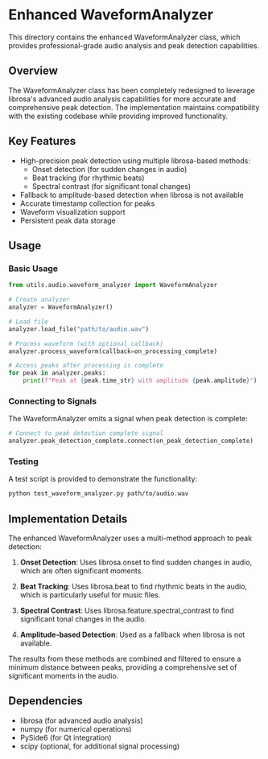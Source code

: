 # Enhanced WaveformAnalyzer

This directory contains the enhanced WaveformAnalyzer class, which provides professional-grade audio analysis and peak detection capabilities.

## Overview

The WaveformAnalyzer class has been completely redesigned to leverage librosa's advanced audio analysis capabilities for more accurate and comprehensive peak detection. The implementation maintains compatibility with the existing codebase while providing improved functionality.

## Key Features

- High-precision peak detection using multiple librosa-based methods:
  - Onset detection (for sudden changes in audio)
  - Beat tracking (for rhythmic beats)
  - Spectral contrast (for significant tonal changes)
- Fallback to amplitude-based detection when librosa is not available
- Accurate timestamp collection for peaks
- Waveform visualization support
- Persistent peak data storage

## Usage

### Basic Usage

```python
from utils.audio.waveform_analyzer import WaveformAnalyzer

# Create analyzer
analyzer = WaveformAnalyzer()

# Load file
analyzer.load_file("path/to/audio.wav")

# Process waveform (with optional callback)
analyzer.process_waveform(callback=on_processing_complete)

# Access peaks after processing is complete
for peak in analyzer.peaks:
    print(f"Peak at {peak.time_str} with amplitude {peak.amplitude}")
```

### Connecting to Signals

The WaveformAnalyzer emits a signal when peak detection is complete:

```python
# Connect to peak detection complete signal
analyzer.peak_detection_complete.connect(on_peak_detection_complete)
```

### Testing

A test script is provided to demonstrate the functionality:

```bash
python test_waveform_analyzer.py path/to/audio.wav
```

## Implementation Details

The enhanced WaveformAnalyzer uses a multi-method approach to peak detection:

1. **Onset Detection**: Uses librosa.onset to find sudden changes in audio, which are often significant moments.

2. **Beat Tracking**: Uses librosa.beat to find rhythmic beats in the audio, which is particularly useful for music files.

3. **Spectral Contrast**: Uses librosa.feature.spectral_contrast to find significant tonal changes in the audio.

4. **Amplitude-based Detection**: Used as a fallback when librosa is not available.

The results from these methods are combined and filtered to ensure a minimum distance between peaks, providing a comprehensive set of significant moments in the audio.

## Dependencies

- librosa (for advanced audio analysis)
- numpy (for numerical operations)
- PySide6 (for Qt integration)
- scipy (optional, for additional signal processing)